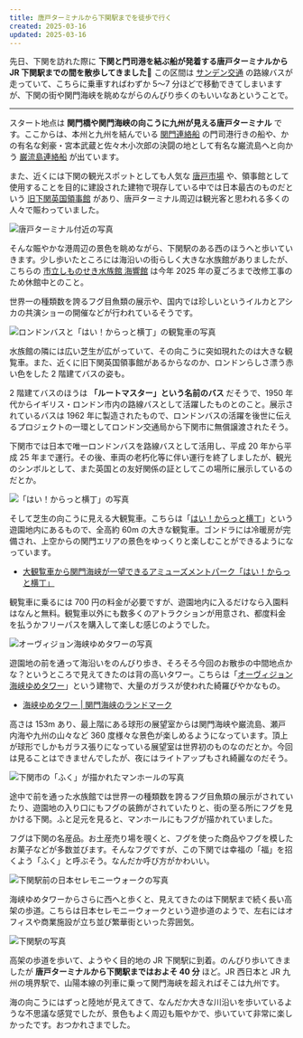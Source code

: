 ```yaml
---
title: 唐戸ターミナルから下関駅までを徒歩で行く
created: 2025-03-16
updated: 2025-03-16
---
```


先日、下関を訪れた際に **下関と門司港を結ぶ船が発着する唐戸ターミナルから JR 下関駅までの間を散歩してきました🚶** この区間は [サンデン交通](https://www.sandenkotsu.co.jp/) の路線バスが走っていて、こちらに乗車すればわずか 5～7 分ほどで移動できてしまいますが、下関の街や関門海峡を眺めながらのんびり歩くのもいいなあということで。

---

スタート地点は **関門橋や関門海峡の向こうに九州が見える唐戸ターミナル** です。ここからは、本州と九州を結んでいる [関門連絡船](https://www.kanmon-kisen.co.jp/route/kanmon.html) の門司港行きの船や、かの有名な剣豪・宮本武蔵と佐々木小次郎の決闘の地として有名な巌流島へと向かう [巌流島連絡船](https://www.kanmon-kisen.co.jp/route/ganryujima.html) が出ています。

また、近くには下関の観光スポットとしても人気な [唐戸市場](https://www.karatoichiba.com/) や、領事館として使用することを目的に建設された建物で現存している中では日本最古のものだという [旧下関英国領事館](https://www.kyu-eikoku-ryoujikan.com/) があり、唐戸ターミナル周辺は観光客と思われる多くの人々で賑わっていました。

![唐戸ターミナル付近の写真](722ae8b7-6417-432c-9609-79bc61722600)

そんな賑やかな港周辺の景色を眺めながら、下関駅のある西のほうへと歩いていきます。少し歩いたところには海沿いの街らしく大きな水族館がありましたが、こちらの [市立しものせき水族館 海響館](https://www.kaikyokan.com/) は今年 2025 年の夏ごろまで改修工事のため休館中とのこと。

世界一の種類数を誇るフグ目魚類の展示や、国内では珍しいというイルカとアシカの共演ショーの開催などが行われているそうです。

![ロンドンバスと「はい！からっと横丁」の観覧車の写真](54a37842-7520-4610-b26f-5381199dd400)

水族館の隣には広い芝生が広がっていて、その向こうに突如現れたのは大きな観覧車。また、近くに旧下関英国領事館があるからなのか、ロンドンらしさ漂う赤い色をした 2 階建てバスの姿も。

2 階建てバスのほうは **「ルートマスター」という名前のバス** だそうで、1950 年代からイギリス・ロンドン市内の路線バスとして活躍したものとのこと。展示されているバスは 1962 年に製造されたもので、ロンドンバスの活躍を後世に伝えるプロジェクトの一環としてロンドン交通局から下関市に無償譲渡されたそう。

下関市では日本で唯一ロンドンバスを路線バスとして活用し、平成 20 年から平成 25 年まで運行。その後、車両の老朽化等に伴い運行を終了しましたが、観光のシンボルとして、また英国との友好関係の証としてこの場所に展示しているのだとか。

![「はい！からっと横丁」の写真](4aa145ab-fae3-480d-75d8-8b3e4583a300)

そして芝生の向こうに見える大観覧車。こちらは「[はい！からっと横丁](http://haikarat.com/)」という遊園地内にあるもので、全高約 60m の大きな観覧車。ゴンドラには冷暖房が完備され、上空からの関門エリアの景色をゆっくりと楽しむことができるようになっています。

- [大観覧車から関門海峡が一望できるアミューズメントパーク「はい！からっと横丁」](http://haikarat.com/)

観覧車に乗るには 700 円の料金が必要ですが、遊園地内に入るだけなら入園料はなんと無料。観覧車以外にも数多くのアトラクションが用意され、都度料金を払うかフリーパスを購入して楽しむ感じのようでした。

![オーヴィジョン海峡ゆめタワーの写真](91bb9041-3d3b-4e88-878c-e9428377f500)

遊園地の前を通って海沿いをのんびり歩き、そろそろ今回のお散歩の中間地点かな？というところで見えてきたのは背の高いタワー。こちらは「[オーヴィジョン海峡ゆめタワー](https://www.yumetower.jp/)」という建物で、大量のガラスが使われた綺羅びやかなもの。

- [海峡ゆめタワー | 関門海峡のランドマーク](https://www.yumetower.jp/)

高さは 153m あり、最上階にある球形の展望室からは関門海峡や巌流島、瀬戸内海や九州の山々など 360 度様々な景色が楽しめるようになっています。頂上が球形でしかもガラス張りになっている展望室は世界初のものなのだとか。今回は見ることはできませんでしたが、夜にはライトアップもされ綺麗なのだそう。

![下関市の「ふく」が描かれたマンホールの写真](7b8f9a11-7a4b-4ffb-908a-0315b13e5800)

途中で前を通った水族館では世界一の種類数を誇るフグ目魚類の展示がされていたり、遊園地の入り口にもフグの装飾がされていたりと、街の至る所にフグを見かける下関。ふと足元を見ると、マンホールにもフグが描かれていました。

フグは下関の名産品。お土産売り場を覗くと、フグを使った商品やフグを模したお菓子などが多数並びます。そんなフグですが、この下関では幸福の「福」を招くよう「ふく」と呼ぶそう。なんだか呼び方がかわいい。

![下関駅前の日本セレモニーウォークの写真](6086ab60-47dd-4ca5-239f-84d85c100000)

海峡ゆめタワーからさらに西へと歩くと、見えてきたのは下関駅まで続く長い高架の歩道。こちらは日本セレモニーウォークという遊歩道のようで、左右にはオフィスや商業施設が立ち並び繁華街といった雰囲気。

![下関駅の写真](5729ac27-b188-43ab-7000-b16ff5b68b00)

高架の歩道を歩いて、ようやく目的地の JR 下関駅に到着。のんびり歩いてきましたが **唐戸ターミナルから下関駅まではおよそ 40 分** ほど。JR 西日本と JR 九州の境界駅で、山陽本線の列車に乗って関門海峡を超えればそこは九州です。

海の向こうにはずっと陸地が見えてきて、なんだか大きな川沿いを歩いているような不思議な感覚でしたが、景色もよく周辺も賑やかで、歩いていて非常に楽しかったです。おつかれさまでした。
